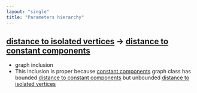 ```yaml
---
layout: "single"
title: "Parameters hierarchy"
---
```

<!--this is a generated file-->

## [distance to isolated vertices](../LsiBbX_dist) → [distance to constant components](../FJ8gmU_dist)
* graph inclusion
* This inclusion is proper because [constant components](#FJ8gmU) graph class has bounded [distance to constant components](../FJ8gmU_dist) but unbounded [distance to isolated vertices](../LsiBbX_dist)
